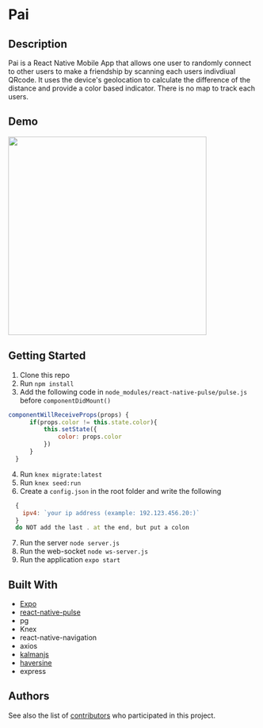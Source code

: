# Pai

## Description

Pai is a React Native Mobile App that allows one user to randomly connect to other users to make a friendship by scanning each users indivdiual QRcode. It uses the device's geolocation to calculate the difference of the distance and provide a color based indicator. There is no map to track each users.

## Demo

<img src="/assets/images/pai_demo.gif" width="400">

## Getting Started

1. Clone this repo
2. Run `npm install`
3. Add the following code in `node_modules/react-native-pulse/pulse.js` before `componentDidMount()`
  ```js
  componentWillReceiveProps(props) {
        if(props.color != this.state.color){
            this.setState({
                color: props.color
            })
        }
    }
  ```
4. Run `knex migrate:latest`
5. Run `knex seed:run`
6. Create a `config.json` in the root folder and write the following
  ```js
    {
      ipv4: `your ip address (example: 192.123.456.20:)`
    }
    do NOT add the last . at the end, but put a colon
  ```
7. Run the server `node server.js`
8. Run the web-socket `node ws-server.js`
9. Run the application `expo start`

## Built With

* [Expo](https://expo.io/)
* [react-native-pulse](https://github.com/sahlhoff/react-native-pulse)
* pg
* Knex
* react-native-navigation
* axios
* [kalmanjs](https://github.com/wouterbulten/kalmanjs)
* [haversine](https://www.npmjs.com/package/haversine)
* express

## Authors

See also the list of [contributors](https://github.com/PeterHjHan/Pai/graphs/contributors) who participated in this project.
